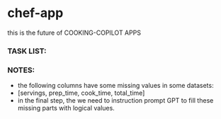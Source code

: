 # chef-app
this is the future of COOKING-COPILOT APPS

### TASK LIST:


### NOTES:
-  the following columns have some missing values in some datasets:
  -  [servings, prep_time, cook_time, total_time] 
-  in the final step, the we need to instruction prompt GPT to fill these missing parts with logical values. 
